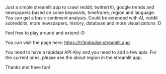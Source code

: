 Just a simple streamlit app to crawl reddit, twitter(X), google trends and newspapers based on some keywords, timeframe, region and language.
You can get a basic sentiment analysis. Could be extended with AI, reddit subreddits, more newspapers, history, database and more visualizations :D

Feel free to play around and extend :D 

You can visit the page here: https://tr3ndpulse.streamlit.app

You need to have a rapidapi API-Key and you need to add a few apis. For the current ones, please see the about region in the streamlit app.

Thanks and have fun!
